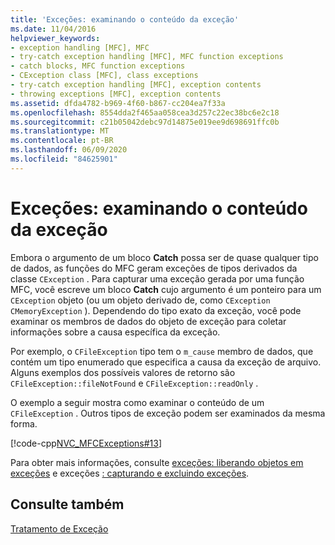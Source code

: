 ```yaml
---
title: 'Exceções: examinando o conteúdo da exceção'
ms.date: 11/04/2016
helpviewer_keywords:
- exception handling [MFC], MFC
- try-catch exception handling [MFC], MFC function exceptions
- catch blocks, MFC function exceptions
- CException class [MFC], class exceptions
- try-catch exception handling [MFC], exception contents
- throwing exceptions [MFC], exception contents
ms.assetid: dfda4782-b969-4f60-b867-cc204ea7f33a
ms.openlocfilehash: 8554dda2f465aa058cea3d257c22ec38bc6e2c18
ms.sourcegitcommit: c21b05042debc97d14875e019ee9d698691ffc0b
ms.translationtype: MT
ms.contentlocale: pt-BR
ms.lasthandoff: 06/09/2020
ms.locfileid: "84625901"
---
```

# <a name="exceptions-examining-exception-contents"></a>Exceções: examinando o conteúdo da exceção

Embora o argumento de um bloco **Catch** possa ser de quase qualquer tipo de dados, as funções do MFC geram exceções de tipos derivados da classe `CException` . Para capturar uma exceção gerada por uma função MFC, você escreve um bloco **Catch** cujo argumento é um ponteiro para um `CException` objeto (ou um objeto derivado de, como `CException` `CMemoryException` ). Dependendo do tipo exato da exceção, você pode examinar os membros de dados do objeto de exceção para coletar informações sobre a causa específica da exceção.

Por exemplo, o `CFileException` tipo tem o `m_cause` membro de dados, que contém um tipo enumerado que especifica a causa da exceção de arquivo. Alguns exemplos dos possíveis valores de retorno são `CFileException::fileNotFound` e `CFileException::readOnly` .

O exemplo a seguir mostra como examinar o conteúdo de um `CFileException` . Outros tipos de exceção podem ser examinados da mesma forma.

[!code-cpp[NVC_MFCExceptions#13](codesnippet/cpp/exceptions-examining-exception-contents_1.cpp)]

Para obter mais informações, consulte [exceções: liberando objetos em exceções](exceptions-freeing-objects-in-exceptions.md) e exceções [: capturando e excluindo exceções](exceptions-catching-and-deleting-exceptions.md).

## <a name="see-also"></a>Consulte também

[Tratamento de Exceção](exception-handling-in-mfc.md)
